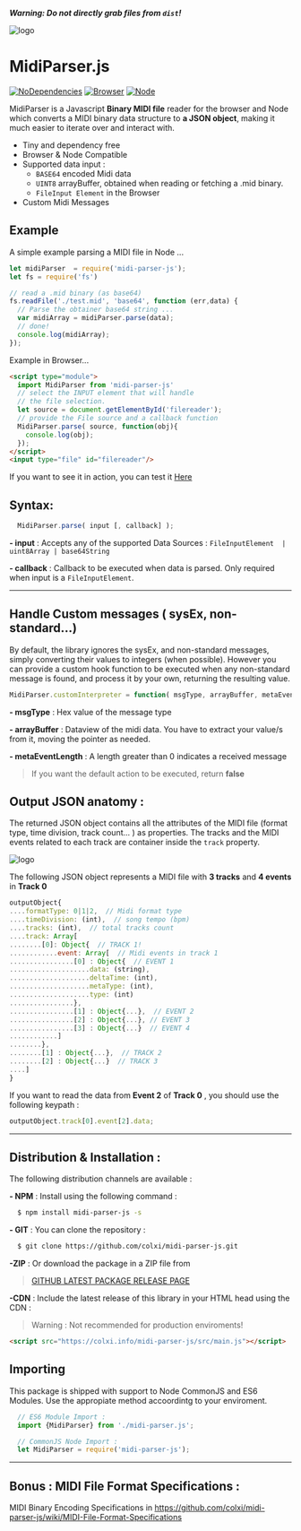 _**Warning: Do not directly grab files from `dist`!**_

![logo](https://colxi.info/midi-parser-js/docs/logo.png)

# MidiParser.js 
[![NoDependencies](https://img.shields.io/badge/dependencies-none-green.svg)](https://github.com/colxi/midi-parser-js)
[![Browser](https://img.shields.io/badge/browser-compatible-blue.svg)](https://github.com/colxi/midi-parser-js)
[![Node](https://img.shields.io/badge/node-compatible-brightgreen.svg)](https://www.npmjs.com/package/midi-parser-js)

MidiParser is a Javascript **Binary MIDI file** reader for the browser and Node which converts a MIDI binary data structure to **a JSON object**, making it much easier to iterate over and interact with.

- Tiny and dependency free
- Browser & Node Compatible
- Supported data input : 
  -  ```BASE64``` encoded Midi data
  - ```UINT8``` arrayBuffer, obtained when reading or fetching a   .mid binary. 
  - ```FileInput Element``` in the Browser 
- Custom Midi Messages



## Example

A simple example parsing a MIDI file in Node ...
```javascript
let midiParser  = require('midi-parser-js');
let fs = require('fs')

// read a .mid binary (as base64)
fs.readFile('./test.mid', 'base64', function (err,data) {
  // Parse the obtainer base64 string ...
  var midiArray = midiParser.parse(data);
  // done!
  console.log(midiArray);
});
```

Example in Browser...
```html
<script type="module">
  import MidiParser from 'midi-parser-js'
  // select the INPUT element that will handle
  // the file selection.
  let source = document.getElementById('filereader');
  // provide the File source and a callback function
  MidiParser.parse( source, function(obj){
    console.log(obj);
  });
</script>
<input type="file" id="filereader"/>
```
If you want to see it in action, you can test it [Here](https://colxi.info/midi-parser-js/test/test-es6-import.html)

## Syntax:


```javascript
  MidiParser.parse( input [, callback] );
```
**- input** : Accepts any of the supported Data Sources : `FileInputElement  | uint8Array | base64String`

**- callback** : Callback to be executed when data is parsed. Only required when input is a `FileInputElement`. 
 


---

## Handle Custom messages ( sysEx, non-standard...)

By default, the library ignores the sysEx, and non-standard messages, simply converting their values to integers (when possible).
However you can provide a custom hook function to be executed when any non-standard message is found, and process it by your own, returning the resulting value.


```javascript 
MidiParser.customInterpreter = function( msgType, arrayBuffer, metaEventLength){  /* your code */ }
```

**- msgType** : Hex value of the message type
 
**- arrayBuffer** : Dataview of the midi data. You have to extract your value/s from it, moving the pointer as needed.

**- metaEventLength** : A length greater than 0 indicates a received message

> If you want the default action to be executed, return **false**


## Output JSON anatomy  :

The returned JSON object contains all the attributes of the MIDI file (format type, time division, track count... ) as properties. The tracks and the MIDI events related to each track are container inside the `track` property. 

![logo](https://colxi.info/midi-parser-js/docs/diagram.jpg)


The following JSON object represents a MIDI file with **3 tracks** and **4 events** in **Track 0**

```javascript
outputObject{
....formatType: 0|1|2,  // Midi format type
....timeDivision: (int),  // song tempo (bpm)
....tracks: (int),  // total tracks count
....track: Array[
........[0]: Object{  // TRACK 1!
............event: Array[  // Midi events in track 1
................[0] : Object{  // EVENT 1
....................data: (string),
....................deltaTime: (int),
....................metaType: (int),
....................type: (int)
................},
................[1] : Object{...},  // EVENT 2
................[2] : Object{...}, // EVENT 3
................[3] : Object{...}  // EVENT 4
............]
........},
........[1] : Object{...},  // TRACK 2
........[2] : Object{...}  // TRACK 3
....]
}
```
If you want to read the data from **Event 2** of **Track 0** , you should use the following keypath :

```javascript
outputObject.track[0].event[2].data;
```
---
 
## Distribution & Installation :

The following distribution channels are available :


**- NPM** : Install using the following command :

```bash
  $ npm install midi-parser-js -s
```

**- GIT** : You can clone the repository  :
```bash
  $ git clone https://github.com/colxi/midi-parser-js.git
```

**-ZIP** : Or download the package in a ZIP file from
> [GITHUB LATEST PACKAGE RELEASE PAGE](https://github.com/colxi/midi-parser-js/releases/latest)


**-CDN** : Include the latest release of this library in your HTML head using the CDN :
> Warning : Not recommended for production enviroments!

```html
<script src="https://colxi.info/midi-parser-js/src/main.js"></script>
```
## Importing
This package is shipped with support to Node CommonJS and ES6 Modules. Use the appropiate method accoordintg to your enviroment.

```javascript
  // ES6 Module Import : 
  import {MidiParser} from './midi-parser.js'; 

  // CommonJS Node Import :
  let MidiParser = require('midi-parser-js');
```

--- 
## Bonus : MIDI File Format Specifications :

MIDI Binary Encoding Specifications in https://github.com/colxi/midi-parser-js/wiki/MIDI-File-Format-Specifications

